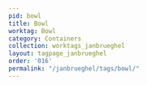 ```yaml
---
pid: bowl
title: Bowl
worktag: Bowl
category: Containers
collection: worktags_janbrueghel
layout: tagpage_janbrueghel
order: '016'
permalink: "/janbrueghel/tags/bowl/"
---
```

